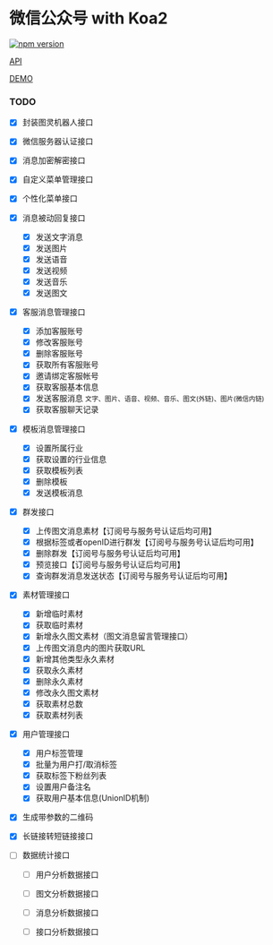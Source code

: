 # 微信公众号 with Koa2

[![npm version](https://badge.fury.io/js/wechat-koa2.svg)](https://badge.fury.io/js/wechat-koa2)

[API](https://github.com/fondadam/wechat-koa2/wiki)

[DEMO](https://github.com/fondadam/wechat-koa2/blob/master/example/app.js)


### TODO
- [x] 封装图灵机器人接口

- [x] 微信服务器认证接口
- [x] 消息加密解密接口
- [x] 自定义菜单管理接口 
- [x] 个性化菜单接口
- [x] 消息被动回复接口
  - [x] 发送文字消息
  - [x] 发送图片
  - [x] 发送语音
  - [x] 发送视频
  - [x] 发送音乐
  - [x] 发送图文

- [x] 客服消息管理接口
  - [x] 添加客服账号
  - [x] 修改客服账号
  - [x] 删除客服账号
  - [x] 获取所有客服账号
  - [x] 邀请绑定客服帐号
  - [x] 获取客服基本信息
  - [x] 发送客服消息 <small>文字、图片、语音、视频、音乐、图文(外链)、图片(微信内链)</small>
  - [x] 获取客服聊天记录
  
- [x] 模板消息管理接口
  - [x] 设置所属行业
  - [x] 获取设置的行业信息
  - [x] 获取模板列表
  - [x] 删除模板
  - [x] 发送模板消息

- [x] 群发接口
  - [x] 上传图文消息素材【订阅号与服务号认证后均可用】
  - [x] 根据标签或者openID进行群发【订阅号与服务号认证后均可用】
  - [x] 删除群发【订阅号与服务号认证后均可用】
  - [x] 预览接口【订阅号与服务号认证后均可用】
  - [x] 查询群发消息发送状态【订阅号与服务号认证后均可用】

- [x] 素材管理接口
  - [x] 新增临时素材
  - [x] 获取临时素材
  - [x] 新增永久图文素材（图文消息留言管理接口）
  - [x] 上传图文消息内的图片获取URL
  - [x] 新增其他类型永久素材
  - [x] 获取永久素材
  - [x] 删除永久素材
  - [x] 修改永久图文素材
  - [x] 获取素材总数
  - [x] 获取素材列表

- [x] 用户管理接口 
  - [x] 用户标签管理
  - [x] 批量为用户打/取消标签
  - [x] 获取标签下粉丝列表
  - [x] 设置用户备注名
  - [x] 获取用户基本信息(UnionID机制)

- [x] 生成带参数的二维码
- [x] 长链接转短链接接口

- [ ] 数据统计接口
  - [ ] 用户分析数据接口
  - [ ] 图文分析数据接口
  - [ ] 消息分析数据接口
  - [ ] 接口分析数据接口

